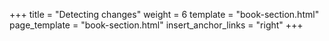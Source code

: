 +++
title = "Detecting changes"
weight = 6
template = "book-section.html"
page_template = "book-section.html"
insert_anchor_links = "right"
+++